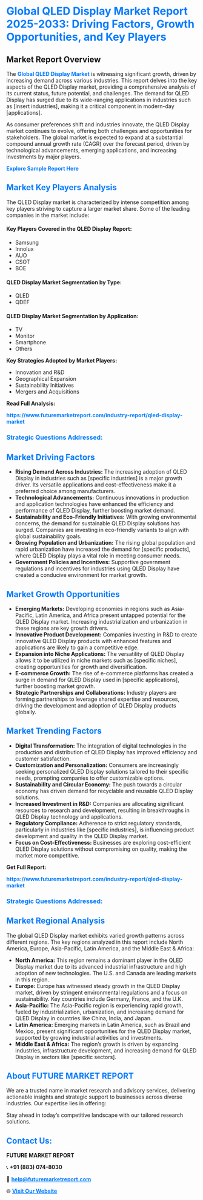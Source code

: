 <h1 style="color: #007BFF;">Global QLED Display Market Report 2025-2033: Driving Factors, Growth Opportunities, and Key Players</h1>

<section id="overview">
<h2>Market Report Overview</h2>
<p>The <a href="https://www.futuremarketreport.com/industry-report/qled-display-market" style="color: #007BFF; text-decoration: none;"><strong>Global QLED Display Market</strong></a> is witnessing significant growth, driven by increasing demand across various industries. This report delves into the key aspects of the QLED Display market, providing a comprehensive analysis of its current status, future potential, and challenges. The demand for QLED Display has surged due to its wide-ranging applications in industries such as [insert industries], making it a critical component in modern-day [applications].</p>
<p>As consumer preferences shift and industries innovate, the QLED Display market continues to evolve, offering both challenges and opportunities for stakeholders. The global market is expected to expand at a substantial compound annual growth rate (CAGR) over the forecast period, driven by technological advancements, emerging applications, and increasing investments by major players.</p>
</section>

<section id="overview">
<p><a href="https://www.futuremarketreport.com/request-sample/reportId=82537" style="color: #007BFF; text-decoration: none;"><strong>Explore Sample Report Here</strong></a></p>
</section>

<section id="key-players">
<h2 style="color: #007BFF;">Market Key Players Analysis</h2>
<p>The QLED Display market is characterized by intense competition among key players striving to capture a larger market share. Some of the leading companies in the market include:</p>
<h4>Key Players Covered in the QLED Display Report:</h4>
<ul><li>Samsung</li><li>Innolux</li><li>AUO</li><li>CSOT</li><li>BOE</li></ul>
<h4>QLED Display Market Segmentation by Type:</h4>
<ul><li>QLED</li><li>QDEF</li></ul>

<h4>QLED Display Market Segmentation by Application:</h4>
<ul><li>TV</li><li>Monitor</li><li>Smartphone</li><li>Others</li></ul>
<p><strong>Key Strategies Adopted by Market Players:</strong></p>
<ul>
<li>Innovation and R&D</li>
<li>Geographical Expansion</li>
<li>Sustainability Initiatives</li>
<li>Mergers and Acquisitions</li>
</ul>
</section>

<section>
<p><strong>Read Full Analysis: </strong></p><a href="https://www.futuremarketreport.com/industry-report/qled-display-market" style="color: #007BFF; text-decoration: none;"><strong>https://www.futuremarketreport.com/industry-report/qled-display-market</strong></a>
<h3 style="color: #007BFF;">Strategic Questions Addressed:</h3>
</section>

<section id="driving-factors">
<h2 style="color: #007BFF;">Market Driving Factors</h2>
<ul>
<li><strong>Rising Demand Across Industries:</strong> The increasing adoption of QLED Display in industries such as [specific industries] is a major growth driver. Its versatile applications and cost-effectiveness make it a preferred choice among manufacturers.</li>
<li><strong>Technological Advancements:</strong> Continuous innovations in production and application technologies have enhanced the efficiency and performance of QLED Display, further boosting market demand.</li>
<li><strong>Sustainability and Eco-Friendly Initiatives:</strong> With growing environmental concerns, the demand for sustainable QLED Display solutions has surged. Companies are investing in eco-friendly variants to align with global sustainability goals.</li>
<li><strong>Growing Population and Urbanization:</strong> The rising global population and rapid urbanization have increased the demand for [specific products], where QLED Display plays a vital role in meeting consumer needs.</li>
<li><strong>Government Policies and Incentives:</strong> Supportive government regulations and incentives for industries using QLED Display have created a conducive environment for market growth.</li>
</ul>
</section>

<section id="growth-opportunities">
<h2 style="color: #007BFF;">Market Growth Opportunities</h2>
<ul>
<li><strong>Emerging Markets:</strong> Developing economies in regions such as Asia-Pacific, Latin America, and Africa present untapped potential for the QLED Display market. Increasing industrialization and urbanization in these regions are key growth drivers.</li>
<li><strong>Innovative Product Development:</strong> Companies investing in R&D to create innovative QLED Display products with enhanced features and applications are likely to gain a competitive edge.</li>
<li><strong>Expansion into Niche Applications:</strong> The versatility of QLED Display allows it to be utilized in niche markets such as [specific niches], creating opportunities for growth and diversification.</li>
<li><strong>E-commerce Growth:</strong> The rise of e-commerce platforms has created a surge in demand for QLED Display used in [specific applications], further boosting market growth.</li>
<li><strong>Strategic Partnerships and Collaborations:</strong> Industry players are forming partnerships to leverage shared expertise and resources, driving the development and adoption of QLED Display products globally.</li>
</ul>
</section>

<section id="trending-factors">
<h2 style="color: #007BFF;">Market Trending Factors</h2>
<ul>
<li><strong>Digital Transformation:</strong> The integration of digital technologies in the production and distribution of QLED Display has improved efficiency and customer satisfaction.</li>
<li><strong>Customization and Personalization:</strong> Consumers are increasingly seeking personalized QLED Display solutions tailored to their specific needs, prompting companies to offer customizable options.</li>
<li><strong>Sustainability and Circular Economy:</strong> The push towards a circular economy has driven demand for recyclable and reusable QLED Display solutions.</li>
<li><strong>Increased Investment in R&D:</strong> Companies are allocating significant resources to research and development, resulting in breakthroughs in QLED Display technology and applications.</li>
<li><strong>Regulatory Compliance:</strong> Adherence to strict regulatory standards, particularly in industries like [specific industries], is influencing product development and quality in the QLED Display market.</li>
<li><strong>Focus on Cost-Effectiveness:</strong> Businesses are exploring cost-efficient QLED Display solutions without compromising on quality, making the market more competitive.</li>
</ul>
</section>

<section>
<p><strong>Get Full Report: </strong></p><a href="https://www.futuremarketreport.com/industry-report/qled-display-market" style="color: #007BFF; text-decoration: none;"><strong>https://www.futuremarketreport.com/industry-report/qled-display-market</strong></a>
<h3 style="color: #007BFF;">Strategic Questions Addressed:</h3>
</section>


<section id="regional-analysis">
<h2 style="color: #007BFF;">Market Regional Analysis</h2>
<p>The global QLED Display market exhibits varied growth patterns across different regions. The key regions analyzed in this report include North America, Europe, Asia-Pacific, Latin America, and the Middle East & Africa:</p>
<ul>
<li><strong>North America:</strong> This region remains a dominant player in the QLED Display market due to its advanced industrial infrastructure and high adoption of new technologies. The U.S. and Canada are leading markets in this region.</li>
<li><strong>Europe:</strong> Europe has witnessed steady growth in the QLED Display market, driven by stringent environmental regulations and a focus on sustainability. Key countries include Germany, France, and the U.K.</li>
<li><strong>Asia-Pacific:</strong> The Asia-Pacific region is experiencing rapid growth, fueled by industrialization, urbanization, and increasing demand for QLED Display in countries like China, India, and Japan.</li>
<li><strong>Latin America:</strong> Emerging markets in Latin America, such as Brazil and Mexico, present significant opportunities for the QLED Display market, supported by growing industrial activities and investments.</li>
<li><strong>Middle East & Africa:</strong> The region’s growth is driven by expanding industries, infrastructure development, and increasing demand for QLED Display in sectors like [specific sectors].</li>
</ul>
</section>

<footer>
<h2 style="color: #007BFF;">About FUTURE MARKET REPORT</h2>
<p>We are a trusted name in market research and advisory services, delivering actionable insights and strategic support to businesses across diverse industries. Our expertise lies in offering:</p>

<p>Stay ahead in today’s competitive landscape with our tailored research solutions.</p>

<h2 style="color: #007BFF;">Contact Us:</h2>
<p><strong>FUTURE MARKET REPORT</strong></p>
<p>📞 <strong>+91 (883) 074-8030</strong></p>
<p>📧 <strong><a href="mailto:help@futuremarketreport.com" style="color: #007BFF;">help@futuremarketreport.com</a></strong></p>
<p>🌐 <strong><a href="https://www.futuremarketreport.com/" style="color: #007BFF;">Visit Our Website</a></strong></p>
</footer>